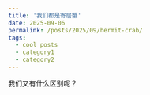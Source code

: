 ```yaml
---
title: '我们都是寄居蟹'
date: 2025-09-06
permalink: /posts/2025/09/hermit-crab/
tags:
  - cool posts
  - category1
  - category2
---
```


我们又有什么区别呢？
